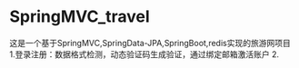 # SpringMVC_travel
这是一个基于SpringMVC,SpringData-JPA,SpringBoot,redis实现的旅游网项目
1.登录注册：数据格式检测，动态验证码生成验证，通过绑定邮箱激活账户
2.
